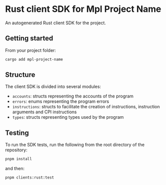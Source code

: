 # Rust client SDK for Mpl Project Name

An autogenerated Rust client SDK for the project.

## Getting started

From your project folder:

```bash
cargo add mpl-project-name
```

## Structure

The client SDK is divided into several modules:

- `accounts`: structs representing the accounts of the program
- `errors`: enums representing the program errors
- `instructions`: structs to facilitate the creation of instructions, instruction arguments and CPI instructions
- `types`: structs representing types used by the program

## Testing

To run the SDK tests, run the following from the root directory of the repository:

```bash
pnpm install
```

and then:

```bash
pnpm clients:rust:test
```
